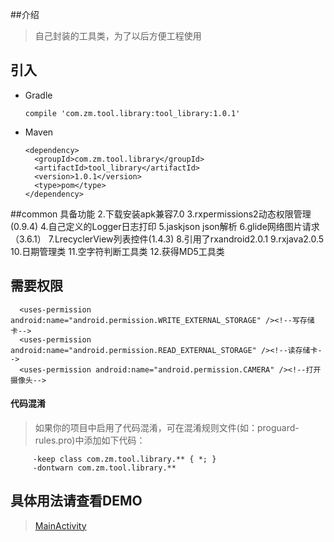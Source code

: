##介绍
>自己封装的工具类，为了以后方便工程使用

## 引入

* Gradle 
   
   ```
  compile 'com.zm.tool.library:tool_library:1.0.1'
   ```
* Maven
	
	```
	<dependency>
      <groupId>com.zm.tool.library</groupId>
      <artifactId>tool_library</artifactId>
      <version>1.0.1</version>
      <type>pom</type>
    </dependency>
	
	```




##common 具备功能
        2.下载安装apk兼容7.0
        3.rxpermissions2动态权限管理(0.9.4)
        4.自己定义的Logger日志打印
        5.jaskjson json解析
        6.glide网络图片请求（3.6.1）
        7.LrecyclerView列表控件(1.4.3)
        8.引用了rxandroid2.0.1 
        9.rxjava2.0.5
        10.日期管理类
        11.空字符判断工具类
        12.获得MD5工具类 
        
## 需要权限
      <uses-permission android:name="android.permission.WRITE_EXTERNAL_STORAGE" /><!--写存储卡-->
      <uses-permission android:name="android.permission.READ_EXTERNAL_STORAGE" /><!--读存储卡-->
      <uses-permission android:name="android.permission.CAMERA" /><!--打开摄像头-->
        
#### 代码混淆
>如果你的项目中启用了代码混淆，可在混淆规则文件(如：proguard-rules.pro)中添加如下代码：
    
         -keep class com.zm.tool.library.** { *; }
         -dontwarn com.zm.tool.library.**
## 具体用法请查看DEMO
>[MainActivity](https://github.com/scalling/ToolSample/blob/master/app/src/main/java/com/zm/tool/sample/MainActivity.java)
        